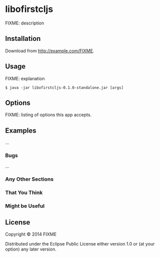 # libofirstcljs

FIXME: description

## Installation

Download from http://example.com/FIXME.

## Usage

FIXME: explanation

    $ java -jar libofirstcljs-0.1.0-standalone.jar [args]

## Options

FIXME: listing of options this app accepts.

## Examples

...

### Bugs

...

### Any Other Sections
### That You Think
### Might be Useful

## License

Copyright © 2014 FIXME

Distributed under the Eclipse Public License either version 1.0 or (at
your option) any later version.
